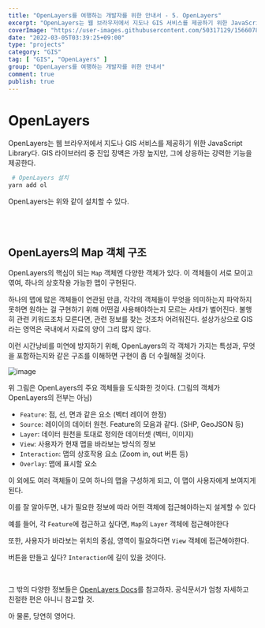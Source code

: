 ```yaml
---
title: "OpenLayers를 여행하는 개발자를 위한 안내서 - 5. OpenLayers"
excerpt: "OpenLayers는 웹 브라우저에서 지도나 GIS 서비스를 제공하기 위한 JavaScript Library다. GIS 라이브러리 중 진입 장벽은 가장 높지만, 그에 상응하는 강력한 기능을 제공한다."
coverImage: "https://user-images.githubusercontent.com/50317129/156607880-c5abad92-1991-4c01-b85f-7153bf89cb64.png"
date: "2022-03-05T03:39:25+09:00"
type: "projects"
category: "GIS"
tag: [ "GIS", "OpenLayers" ]
group: "OpenLayers를 여행하는 개발자를 위한 안내서"
comment: true
publish: true
---
```


# OpenLayers

OpenLayers는 웹 브라우저에서 지도나 GIS 서비스를 제공하기 위한 JavaScript Library다. GIS 라이브러리 중 진입 장벽은 가장 높지만, 그에 상응하는 강력한 기능을 제공한다.

``` bash
 # OpenLayers 설치
yarn add ol
```

OpenLayers는 위와 같이 설치할 수 있다.

<br />
<br />





## OpenLayers의 Map 객체 구조

OpenLayers의 핵심이 되는 `Map` 객체엔 다양한 객체가 있다. 이 객체들이 서로 모이고 엮여, 하나의 상호작용 가능한 맵이 구현된다.

하나의 맵에 많은 객체들이 연관된 만큼, 각각의 객체들이 무엇을 의미하는지 파악하지 못하면 원하는 걸 구현하기 위해 어떤걸 사용해야하는지 모르는 사태가 벌어진다. 불행히 관련 키워드조차 모른다면, 관련 정보를 찾는 것조차 어려워진다. 설상가상으로 GIS라는 영역은 국내에서 자료의 양이 그리 많지 않다.

이런 시간낭비를 미연에 방지하기 위해, OpenLayers의 각 객체가 가지는 특성과, 무엇을 포함하는지와 같은 구조를 이해하면 구현이 좀 더 수월해질 것이다.

![image](https://user-images.githubusercontent.com/50317129/156811772-4fd36475-dcc9-41a5-a3ab-c7bcef24e8da.png)

위 그림은 OpenLayers의 주요 객체들을 도식화한 것이다. (그림의 객체가 OpenLayers의 전부는 아님)

* `Feature`: 점, 선, 면과 같은 요소 (벡터 레이어 한정)
* `Source`: 레이이의 데이터 원천. Feature의 모음과 같다. (SHP, GeoJSON 등)
* `Layer`: 데이터 원천을 토대로 정의한 데이터셋 (벡터, 이미지)
* `View`: 사용자가 현재 맵을 바라보는 방식의 정보
* `Interaction`: 맵의 상호작용 요소 (Zoom in, out 버튼 등)
* `Overlay`: 맵에 표시할 요소

이 외에도 여러 객체들이 모여 하나의 맵을 구성하게 되고, 이 맵이 사용자에게 보여지게 된다.

이를 잘 알아두면, 내가 필요한 정보에 따라 어떤 객체에 접근해야하는지 설계할 수 있다

예를 들어, 각 `Feature`에 접근하고 싶다면, `Map`의 `Layer` 객체에 접근해야한다

또한, 사용자가 바라보는 위치의 중심, 영역이 필요하다면 `View` 객체에 접근해야한다.

버튼을 만들고 싶다? `Interaction`에 길이 있을 것이다.

<br />

그 밖의 다양한 정보들은 [OpenLayers Docs](https://openlayers.org/)를 참고하자. 공식문서가 엄청 자세하고 친절한 편은 아니니 참고할 것.

아 물론, 당연히 영어다.